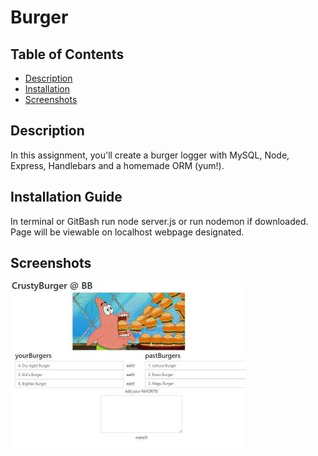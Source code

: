 # Burger

## Table of Contents
* [Description](#Description)
* [Installation](#Installation-Guide)
* [Screenshots](#ScreenShots)

## Description
In this assignment, you'll create a burger logger with MySQL, Node, Express, Handlebars and a homemade ORM (yum!).

## Installation Guide
In terminal or GitBash run node server.js or run nodemon if downloaded. Page will be viewable on localhost webpage designated.

## Screenshots
![burger](https://github.com/DarkDave1185/burger/blob/master/public/assests/img/Capture.JPG)
